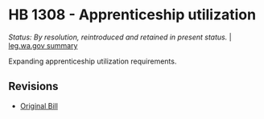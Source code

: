 # HB 1308 - Apprenticeship utilization
*Status: By resolution, reintroduced and retained in present status.* | [leg.wa.gov summary](https://app.leg.wa.gov/billsummary?BillNumber=1308&Year=2021)

Expanding apprenticeship utilization requirements.

## Revisions
* [Original Bill](1/)